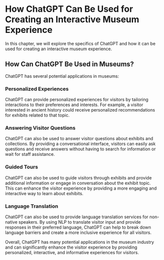 How ChatGPT Can Be Used for Creating an Interactive Museum Experience
=======================================================================================================

In this chapter, we will explore the specifics of ChatGPT and how it can be used for creating an interactive museum experience.

How Can ChatGPT Be Used in Museums?
-----------------------------------

ChatGPT has several potential applications in museums:

### Personalized Experiences

ChatGPT can provide personalized experiences for visitors by tailoring interactions to their preferences and interests. For example, a visitor interested in ancient history could receive personalized recommendations for exhibits related to that topic.

### Answering Visitor Questions

ChatGPT can also be used to answer visitor questions about exhibits and collections. By providing a conversational interface, visitors can easily ask questions and receive answers without having to search for information or wait for staff assistance.

### Guided Tours

ChatGPT can also be used to guide visitors through exhibits and provide additional information or engage in conversation about the exhibit topic. This can enhance the visitor experience by providing a more engaging and interactive way to learn about exhibits.

### Language Translation

ChatGPT can also be used to provide language translation services for non-native speakers. By using NLP to translate visitor input and provide responses in their preferred language, ChatGPT can help to break down language barriers and create a more inclusive experience for all visitors.

Overall, ChatGPT has many potential applications in the museum industry and can significantly enhance the visitor experience by providing personalized, interactive, and informative experiences for visitors.
